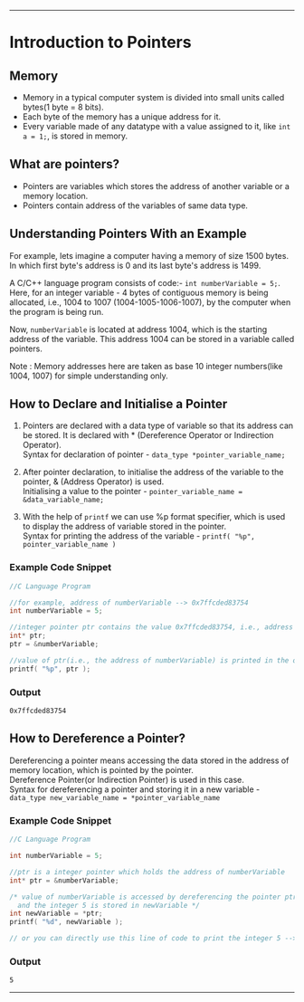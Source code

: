 <hr>

# Introduction to Pointers

## Memory
* Memory in a typical computer system is divided into small units called bytes(1 byte = 8 bits).
* Each byte of the memory has a unique address for it.
* Every variable made of any datatype with a value assigned to it, like `int a = 1;`, is stored in memory.

## What are pointers?
* Pointers are variables which stores the address of another variable or a memory location.
* Pointers contain address of the variables of same data type.

## Understanding Pointers With an Example
For example, lets imagine a computer having a memory of size 1500 bytes. In which first byte's address is 0 and its last byte's address is 1499.  

A C/C++ language program consists of code:- `int numberVariable = 5;`. 
Here, for an integer variable - 4 bytes of contiguous memory is being allocated, i.e., 1004 to 1007 (1004-1005-1006-1007), by the computer when the program is being run.  

Now, `numberVariable` is located at address 1004, which is the starting address of the variable. 
This address 1004 can be stored in a variable called pointers.

Note : Memory addresses here are taken as base 10 integer numbers(like 1004, 1007) for simple understanding only. 

## How to Declare and Initialise a Pointer
1. Pointers are declared with a data type of variable so that its address can be stored. It is declared with * (Dereference Operator or Indirection Operator).  
Syntax for declaration of pointer - `data_type *pointer_variable_name;`  

2. After pointer declaration, to initialise the address of the variable to the pointer, & (Address Operator) is used.  
Initialising a value to the pointer - `pointer_variable_name = &data_variable_name;`

3. With the help of `printf` we can use %p format specifier, which is used to display the address of variable stored in the pointer.  
Syntax for printing the address of the variable - `printf( "%p", pointer_variable_name )`

### Example Code Snippet
```C
//C Language Program

//for example, address of numberVariable --> 0x7ffcded83754
int numberVariable = 5;

//integer pointer ptr contains the value 0x7ffcded83754, i.e., address of numberVariable is assigned to the pointer.
int* ptr;
ptr = &numberVariable;

//value of ptr(i.e., the address of numberVariable) is printed in the output console
printf( "%p", ptr );
```
### Output
```
0x7ffcded83754
```

## How to Dereference a Pointer?
Dereferencing a pointer means accessing the data stored in the address of memory location, which is pointed by the pointer.  
Dereference Pointer(or Indirection Pointer) is used in this case.  
Syntax for dereferencing a pointer and storing it in a new variable - `data_type new_variable_name = *pointer_variable_name`  

### Example Code Snippet
```C
//C Language Program

int numberVariable = 5;

//ptr is a integer pointer which holds the address of numberVariable
int* ptr = &numberVariable;

/* value of numberVariable is accessed by dereferencing the pointer ptr 
  and the integer 5 is stored in newVariable */
int newVariable = *ptr;
printf( "%d", newVariable );

// or you can directly use this line of code to print the integer 5 --> printf( "%d", *ptr );
```
### Output
```
5
```

<hr>
